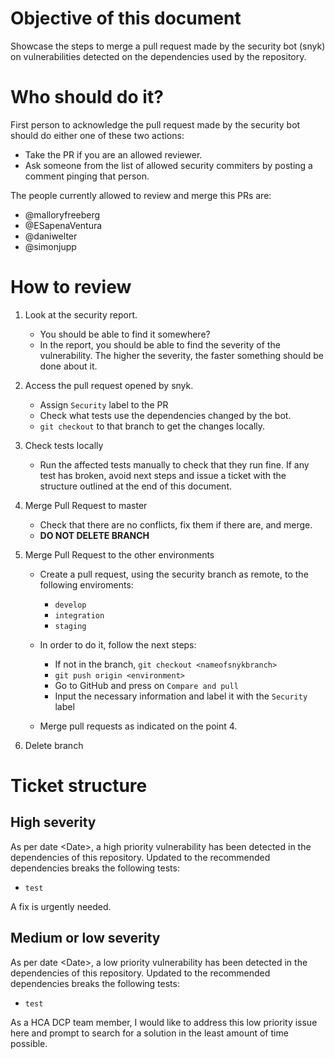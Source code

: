 # Objective of this document

Showcase the steps to merge a pull request made by the security bot (snyk) on vulnerabilities detected on the dependencies used by the repository.

# Who should do it?

First person to acknowledge the pull request made by the security bot should do either one of these two actions:

- Take the PR if you are an allowed reviewer.
- Ask someone from the list of allowed security commiters by posting a comment pinging that person.

The people currently allowed to review and merge this PRs are:

- @malloryfreeberg
- @ESapenaVentura
- @daniwelter
- @simonjupp

<!Anyone else?>

# How to review

1. Look at the security report.
   
   - You should be able to find it somewhere?
   - In the report, you should be able to find the severity of the vulnerability. The higher the severity, the faster something should be done about it.

1. Access the pull request opened by snyk.

   - Assign `Security` label to the PR
   - Check what tests use the dependencies changed by the bot.
   - `git checkout` to that branch to get the changes locally.

1. Check tests locally
   
   - Run the affected tests manually to check that they run fine. If any test has broken, avoid next steps and issue a ticket with the structure outlined at the end of this document.
   
1. Merge Pull Request to master
   
   - Check that there are no conflicts, fix them if there are, and merge.
   - **DO NOT DELETE BRANCH**
   
1. Merge Pull Request to the other environments
   
   - Create a pull request, using the security branch as remote, to the following enviroments:
     
     - `develop`
     - `integration`
     - `staging`
   
   - In order to do it, follow the next steps:
     - If not in the branch, `git checkout <nameofsnykbranch>`
     - `git push origin <environment>`
     - Go to GitHub and press on `Compare and pull`
     - Input the necessary information and label it with the `Security` label
   
   - Merge pull requests as indicated on the point 4.
   
1. Delete branch 
      
# Ticket structure

## High severity

<!-- Please follow the next pattern for the title of the ticket: 
[URGENT] High severity security issue - PR #<Number of PR>-->

As per date \<Date\>, a high priority vulnerability has been detected in the dependencies of this repository. Updated to the recommended dependencies breaks the following tests:

- `test`

A fix is urgently needed.

## Medium or low severity
<!-- Please follow the next pattern for the title of the ticket: 
low/medium severity security issue - PR #<Number of PR>-->

As per date \<Date\>, a low priority vulnerability has been detected in the dependencies of this repository. Updated to the recommended dependencies breaks the following tests:

- `test`

As a HCA DCP team member, I would like to address this low priority issue here and prompt to search for a solution in the least amount of time possible.